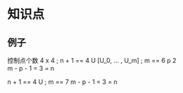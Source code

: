 # 知识点
## 例子
控制点个数  4 x 4 ; n + 1 == 4 
U [U_0, ... , U_m] ; m == 6
p 2  
m - p - 1 = 3 = n

n + 1 == 4
U ; m == 7
m - p - 1 = 3 = n
